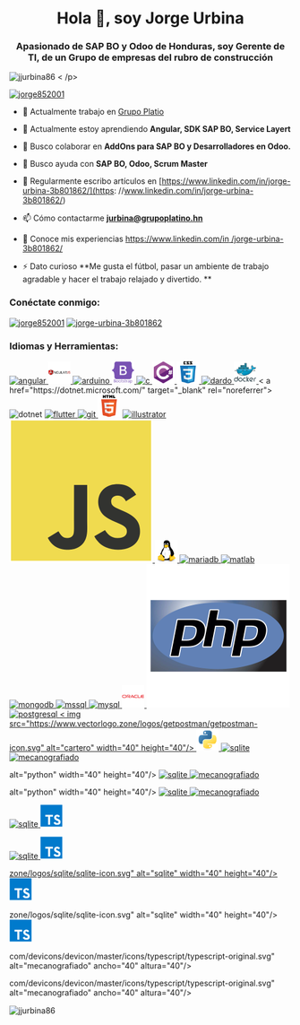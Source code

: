 <h1 align="center">Hola 👋, soy Jorge Urbina</h1>
<h3 align="center">Apasionado de SAP BO y Odoo de Honduras, soy Gerente de TI, de un Grupo de empresas del rubro de construcción</h3>

<p align="left"> <img src="https://komarev.com/ghpvc/?username=jjurbina86&label=Profile%20views&color=0e75b6&style=flat" alt="jjurbina86" /> < /p>

<p align="left"> <a href="https://twitter.com/jorge852001" target="blank"><img src="https://img.shields.io/twitter/follow /jorge852001?logo=twitter&style=for-the-badge" alt="jorge852001" /></a> </p>

- 🔭 Actualmente trabajo en [Grupo Platio](www.grupoplatino.h)

- 🌱 Actualmente estoy aprendiendo **Angular, SDK SAP BO, Service Layert**

- 👯 Busco colaborar en **AddOns para SAP BO y Desarrolladores en Odoo.**

- 🤝 Busco ayuda con **SAP BO, Odoo, Scrum Master**

- 📝 Regularmente escribo artículos en [https://www.linkedin.com/in/jorge-urbina-3b801862/](https: //www.linkedin.com/in/jorge-urbina-3b801862/)

- 📫 Cómo contactarme **jurbina@grupoplatino.hn**

- 📄 Conoce mis experiencias [https://www.linkedin.com/in /jorge-urbina-3b801862/](https://www.linkedin.com/in/jorge-urbina-3b801862/)

- ⚡ Dato curioso **Me gusta el fútbol, ​​pasar un ambiente de trabajo agradable y hacer el trabajo relajado y divertido. **

<h3 align="left">Conéctate conmigo:</h3>
<p align="left">
<a href="https://twitter.com/jorge852001" target="blank"><img align="center" src="https://raw.githubusercontent.com/rahuldkjain/github-profile-readme-generator /master/src/images/icons/Social/twitter.svg" alt="jorge852001" height="30" width="40" /></a>
<a href="https://linkedin.com/in /jorge-urbina-3b801862" target="blank"><img align="center" src="https://raw.githubusercontent.com/rahuldkjain/github-profile-readme-generator/master/src/images/icons /Social/linked-in-alt.svg" alt="jorge-urbina-3b801862" height="30" width="40" /></a>
</p>

<h3 align="left">Idiomas y Herramientas:</h3>
<p align="left"> <a href="https://angular.io" target="_blank" rel="noreferrer"> <img src="https://angular.io/assets/images/logos /angular/angular.svg" alt="angular" ancho="40" altura="40"/> </a> <a href="https://angular.io" target="_blank" rel="noreferrer "> <img src="https://raw.githubusercontent.com/devicons/devicon/master/icons/angularjs/angularjs-original-wordmark.svg" alt="angularjs" width="40" height="40" /> </a> <a href="https://www.arduino.cc/" target="_blank" rel="noreferrer"> <img src="https://cdn.worldvectorlogo.com/logos/arduino-1.svg" alt="arduino" width="40" height="40"/> </a> <a href="https://getbootstrap.com" target="_blank" rel ="noreferrer"> <img src="https://raw.githubusercontent.com/devicons/devicon/master/icons/bootstrap/bootstrap-plain-wordmark.svg" alt="bootstrap" width="40" height= "40"/> </a> <a href="https://www.cprogramming.com/" target="_blank" rel="noreferrer"> <img src="https://raw.githubusercontent.com /devicons/devicon/master/icons/c/c-original.svg" alt="c" ancho="40" altura="40"/> </a> <a href="https://www.w3schools .com/cs/" target="_blank" rel="noreferrer"> <img src="https://raw.githubusercontent.com/devicons/devicon/master/icons/csharp/csharp-original.svg" alt=" csharp" width="40" height="40"/> </a> <a href="https://www.w3schools.com/css/" target="_blank" rel="noreferrer"> <img src ="https://raw.githubusercontent.com/devicons/devicon/master/icons/css3/css3-original-wordmark.svg" alt="css3" width="40" height="40"/> </a > <a href="https://dart.dev" target="_blank" rel="noreferrer"> <img src="https://www.vectorlogo.zone/logos/dartlang/dartlang-icon.svg" alt="dardo" ancho="40" altura="40"/> </a> <a href="https://www.docker.com/" target="_blank" rel="noreferrer"> <img src=" https://raw.githubusercontent.com/devicons/devicon/master/icons/docker/docker-original-wordmark.svg" alt="docker" width="40" height="40"/> </a> < a href="https://dotnet.microsoft.com/" target="_blank" rel="noreferrer"> <img src="https://raw.githubusercontent.com/devicons/devicon/master/icons/dot -net/dot-net-original-wordmark.svg" alt="dotnet" width="40" height="40"/> </a> <a href="https://flutter.dev" target="_blank" rel="noreferrer"> <img src="https://www.vectorlogo.zone/logos/flutterio/flutterio-icon.svg" alt="flutter" width="40" height="40"/> </a> <a href="https://git-scm.com/" target="_blank" rel="noreferrer"> <img src="https://www.vectorlogo.zone/logos/git- scm/git-scm-icon.svg" alt="git" width="40" height="40"/> </a> <a href="https://www.w3.org/html/" objetivo ="_blank" rel="noreferrer"> <img src="https://raw.githubusercontent.com/devicons/devicon/master/icons/html5/html5-original-wordmark.svg" alt="html5" width= "40" altura="40"/></a> <a href="https://www.adobe.com/in/products/illustrator.html" target="_blank" rel="noreferrer"> <img src="https://www.vectorlogo .zone/logos/adobe_illustrator/adobe_illustrator-icon.svg" alt="illustrator" width="40" height="40"/> </a> <a href="https://developer.mozilla.org/es -US/docs/Web/JavaScript" target="_blank" rel="noreferrer"> <img src="https://raw.githubusercontent.com/devicons/devicon/master/icons/javascript/javascript-original.svg " alt="javascript" ancho="40" altura="40"/> </a> <a href="https://www.linux.org/" target="_blank" rel="noreferrer"> <img src="https://raw.githubusercontent.com/devicons/devicon/master/icons/linux/linux-original.svg" alt="linux" width="40" height="40"/ > </a> <a href="https://mariadb.org/" target="_blank" rel="noreferrer"> <img src="https://www.vectorlogo.zone/logos/mariadb/mariadb -icon.svg" alt="mariadb" width="40" height="40"/> </a> <a href="https://www.mathworks.com/" target="_blank" rel=" noreferrer"> <img src="https://upload.wikimedia.org/wikipedia/commons/2/21/Matlab_Logo.png" alt="matlab" width="40" height="40"/> </a ><a href="https://www.mongodb.com/" target="_blank" rel="noreferrer"> <img src="https://raw.githubusercontent.com/devicons/devicon/master/icons/ mongodb/mongodb-original-wordmark.svg" alt="mongodb" width="40" height="40"/> </a> <a href="https://www.microsoft.com/en-us/ sql-server" target="_blank" rel="noreferrer"> <img src="https://www.svgrepo.com/show/303229/microsoft-sql-server-logo.svg" alt="mssql" ancho ="40" height="40"/> </a> <a href="https://www.mysql.com/" target="_blank" rel="noreferrer"> <img src="https:/ /raw.githubusercontent.com/devicons/devicon/master/icons/mysql/mysql-original-wordmark.svg" alt="mysql" width="40" height="40"/> </a> <a href="https:// www.oracle.com/" target="_blank" rel="noreferrer"> <img src="https://raw.githubusercontent.com/devicons/devicon/master/icons/oracle/oracle-original.svg" alt ="oracle" width="40" height="40"/> </a> <a href="https://www.php.net" target="_blank" rel="noreferrer"> <img src= "https://raw.githubusercontent.com/devicons/devicon/master/icons/php/php-original.svg" alt="php" ancho="40" altura="40"/> </a> <a href="https://www.postgresql.org" target="_blank" rel="noreferrer"> <img src="https://raw.githubusercontent.com/devicons/devicon/master/icons/postgresql/postgresql-original- wordmark.svg" alt="postgresql" width="40" height="40"/> </a> <a href="https://postman.com" target="_blank" rel="noreferrer"> < img src="https://www.vectorlogo.zone/logos/getpostman/getpostman-icon.svg" alt="cartero" width="40" height="40"/> </a> <a href=" https://www.python.org" target="_blank" rel="noreferrer"> <img src="https://raw.githubusercontent.com/devicons/devicon/master/icons/python/python-original.svg" alt="python" width="40" height="40"/> </a> <a href="https://www. sqlite.org/" target="_blank" rel="noreferrer"> <img src="https://www.vectorlogo.zone/logos/sqlite/sqlite-icon.svg" alt="sqlite" width="40 " height="40"/> </a> <a href="https://www.typescriptlang.org/" target="_blank" rel="noreferrer"> <img src="https://raw. githubusercontent.com/devicons/devicon/master/icons/typescript/typescript-original.svg" alt="mecanografiado" ancho="40" altura="40"/> </a> </p>alt="python" width="40" height="40"/> </a> <a href="https://www.sqlite.org/" target="_blank" rel="noreferrer"> <img src="https://www.vectorlogo.zone/logos/sqlite/sqlite-icon.svg" alt="sqlite" width="40" height="40"/> </a> <a href="https ://www.typescriptlang.org/" target="_blank" rel="noreferrer"> <img src="https://raw.githubusercontent.com/devicons/devicon/master/icons/typescript/typescript-original. svg" alt="mecanografiado" ancho="40" altura="40"/> </a> </p>alt="python" width="40" height="40"/> </a> <a href="https://www.sqlite.org/" target="_blank" rel="noreferrer"> <img src="https://www.vectorlogo.zone/logos/sqlite/sqlite-icon.svg" alt="sqlite" width="40" height="40"/> </a> <a href="https ://www.typescriptlang.org/" target="_blank" rel="noreferrer"> <img src="https://raw.githubusercontent.com/devicons/devicon/master/icons/typescript/typescript-original. svg" alt="mecanografiado" ancho="40" altura="40"/> </a> </p><a href="https://www.sqlite.org/" target="_blank" rel="noreferrer"> <img src="https://www.vectorlogo.zone/logos/sqlite/sqlite-icon. svg" alt="sqlite" width="40" height="40"/> </a> <a href="https://www.typescriptlang.org/" target="_blank" rel="noreferrer"> <img src="https://raw.githubusercontent.com/devicons/devicon/master/icons/typescript/typescript-original.svg" alt="typescript" width="40" height="40"/> </ a> </p><a href="https://www.sqlite.org/" target="_blank" rel="noreferrer"> <img src="https://www.vectorlogo.zone/logos/sqlite/sqlite-icon. svg" alt="sqlite" width="40" height="40"/> </a> <a href="https://www.typescriptlang.org/" target="_blank" rel="noreferrer"> <img src="https://raw.githubusercontent.com/devicons/devicon/master/icons/typescript/typescript-original.svg" alt="typescript" width="40" height="40"/> </ a> </p>zone/logos/sqlite/sqlite-icon.svg" alt="sqlite" width="40" height="40"/> </a> <a href="https://www.typescriptlang.org/" destino ="_blank" rel="noreferrer"> <img src="https://raw.githubusercontent.com/devicons/devicon/master/icons/typescript/typescript-original.svg" alt="typescript" width="40 " altura="40"/> </a> </p>zone/logos/sqlite/sqlite-icon.svg" alt="sqlite" width="40" height="40"/> </a> <a href="https://www.typescriptlang.org/" destino ="_blank" rel="noreferrer"> <img src="https://raw.githubusercontent.com/devicons/devicon/master/icons/typescript/typescript-original.svg" alt="typescript" width="40 " altura="40"/> </a> </p>com/devicons/devicon/master/icons/typescript/typescript-original.svg" alt="mecanografiado" ancho="40" altura="40"/> </a> </p>com/devicons/devicon/master/icons/typescript/typescript-original.svg" alt="mecanografiado" ancho="40" altura="40"/> </a> </p>

<p><img align="center" src="https://github-readme-stats.vercel.app/api/top-langs?username=jjurbina86&show_icons=true&locale=en&layout=compact" alt="jjurbina86" /> </p>
